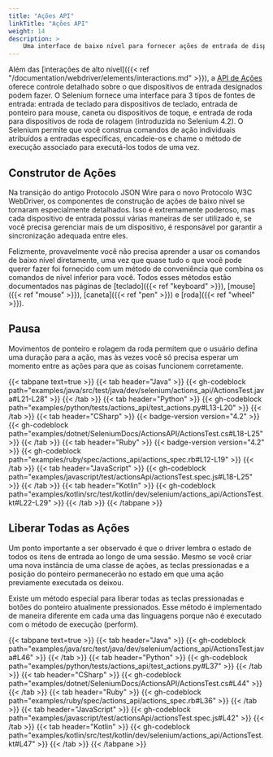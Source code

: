 ```yaml
---
title: "Ações API"
linkTitle: "Ações API"
weight: 14
description: >
    Uma interface de baixo nível para fornecer ações de entrada de dispositivo virtualizadas para o navegador da web..
---
```

Além das [interações de alto nível]({{< ref "/documentation/webdriver/elements/interactions.md" >}}), a [API de Ações](https://w3c.github.io/webdriver/#dfn-actions) oferece controle detalhado sobre o que dispositivos de entrada designados podem fazer. O Selenium fornece uma interface para 3 tipos de fontes de entrada: entrada de teclado para dispositivos de teclado, entrada de ponteiro para mouse, caneta ou dispositivos de toque, e entrada de roda para dispositivos de roda de rolagem (introduzida no Selenium 4.2). O Selenium permite que você construa comandos de ação individuais atribuídos a entradas específicas, encadeie-os e chame o método de execução associado para executá-los todos de uma vez.

## Construtor de Ações

Na transição do antigo Protocolo JSON Wire para o novo Protocolo W3C WebDriver, os componentes de construção de ações de baixo nível se tornaram especialmente detalhados. Isso é extremamente poderoso, mas cada dispositivo de entrada possui várias maneiras de ser utilizado e, se você precisa gerenciar mais de um dispositivo, é responsável por garantir a sincronização adequada entre eles.

Felizmente, provavelmente você não precisa aprender a usar os comandos de baixo nível diretamente, uma vez que quase tudo o que você pode querer fazer foi fornecido com um método de conveniência que combina os comandos de nível inferior para você. Todos esses métodos estão documentados nas páginas de [teclado]({{< ref "keyboard" >}}), [mouse]({{< ref "mouse" >}}), [caneta]({{< ref "pen" >}}) e [roda]({{< ref "wheel" >}}).

## Pausa

Movimentos de ponteiro e rolagem da roda permitem que o usuário defina uma duração para a ação, mas às vezes você só precisa esperar um momento entre as ações para que as coisas funcionem corretamente.

{{< tabpane text=true >}}
{{< tab header="Java" >}}
{{< gh-codeblock path="examples/java/src/test/java/dev/selenium/actions_api/ActionsTest.java#L21-L28" >}}
{{< /tab >}}
{{< tab header="Python" >}}
{{< gh-codeblock path="examples/python/tests/actions_api/test_actions.py#L13-L20" >}}
{{< /tab >}}
{{< tab header="CSharp" >}}
{{< badge-version version="4.2" >}}
{{< gh-codeblock path="examples/dotnet/SeleniumDocs/ActionsAPI/ActionsTest.cs#L18-L25" >}}
{{< /tab >}}
{{< tab header="Ruby" >}}
{{< badge-version version="4.2" >}}
{{< gh-codeblock path="examples/ruby/spec/actions_api/actions_spec.rb#L12-L19" >}}
{{< /tab >}}
{{< tab header="JavaScript" >}}
{{< gh-codeblock path="examples/javascript/test/actionsApi/actionsTest.spec.js#L18-L25" >}}
{{< /tab >}}
{{< tab header="Kotlin" >}}
{{< gh-codeblock path="examples/kotlin/src/test/kotlin/dev/selenium/actions_api/ActionsTest.kt#L22-L29" >}}
{{< /tab >}}
{{< /tabpane >}}

## Liberar Todas as Ações

Um ponto importante a ser observado é que o driver lembra o estado de todos os itens de entrada ao longo de uma sessão. Mesmo se você criar uma nova instância de uma classe de ações, as teclas pressionadas e a posição do ponteiro permanecerão no estado em que uma ação previamente executada os deixou.

Existe um método especial para liberar todas as teclas pressionadas e botões do ponteiro atualmente pressionados. Esse método é implementado de maneira diferente em cada uma das linguagens porque não é executado com o método de execução (perform).

{{< tabpane text=true >}}
{{< tab header="Java" >}}
{{< gh-codeblock path="examples/java/src/test/java/dev/selenium/actions_api/ActionsTest.java#L46" >}}
{{< /tab >}}
{{< tab header="Python" >}}
{{< gh-codeblock path="examples/python/tests/actions_api/test_actions.py#L37" >}}
{{< /tab >}}
{{< tab header="CSharp" >}}
{{< gh-codeblock path="examples/dotnet/SeleniumDocs/ActionsAPI/ActionsTest.cs#L44" >}}
{{< /tab >}}
{{< tab header="Ruby" >}}
{{< gh-codeblock path="examples/ruby/spec/actions_api/actions_spec.rb#L36" >}}
{{< /tab >}}
{{< tab header="JavaScript" >}}
{{< gh-codeblock path="examples/javascript/test/actionsApi/actionsTest.spec.js#L42" >}}
{{< /tab >}}
{{< tab header="Kotlin" >}}
{{< gh-codeblock path="examples/kotlin/src/test/kotlin/dev/selenium/actions_api/ActionsTest.kt#L47" >}}
{{< /tab >}}
{{< /tabpane >}}
